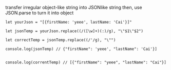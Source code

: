transfer irregular object-like string into JSONlike string then, use JSON.parse to turn it into object


```
let yourJson = "[{firstName: 'yeee', lastName: 'Cai'}]"

let jsonTemp = yourJson.replace((/([\w]+)(:)/g), "\"$1\"$2")

let correctTemp = jsonTemp.replace((/'/g), "\"")

console.log(jsonTemp) // {"firstName": 'yeee', "lastName": 'Cai'}]
 

console.log(correntTemp) // [{"firstName": "yeee", "lastName": "Cai"}]

```

